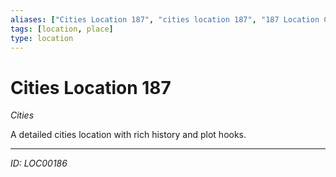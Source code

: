 ```yaml
---
aliases: ["Cities Location 187", "cities location 187", "187 Location Cities"]
tags: [location, place]
type: location
---
```


# Cities Location 187

*Cities*

A detailed cities location with rich history and plot hooks.

---
*ID: LOC00186*